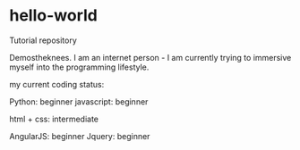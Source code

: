 # hello-world
Tutorial repository

Demostheknees. I am an internet person - I am currently trying to immersive myself into the programming lifestyle.

my current coding status:

Python: beginner
javascript: beginner

html + css: intermediate

AngularJS: beginner
Jquery: beginner
